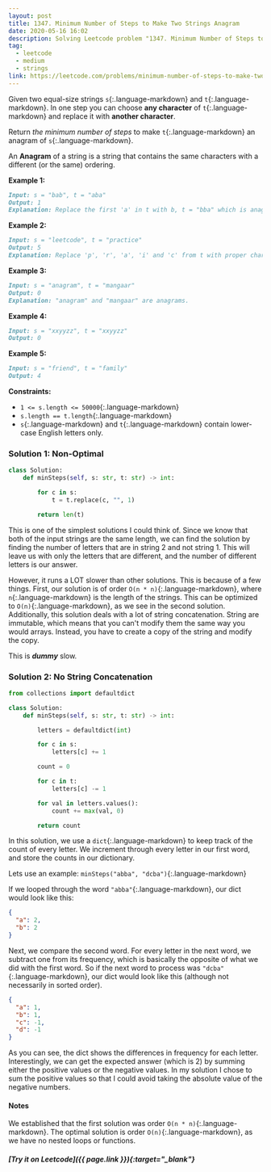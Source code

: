 ```yaml
---
layout: post
title: 1347. Minimum Number of Steps to Make Two Strings Anagram
date: 2020-05-16 16:02
description: Solving Leetcode problem "1347. Minimum Number of Steps to Make Two Strings Anagram"
tag:
  - leetcode
  - medium
  - strings
link: https://leetcode.com/problems/minimum-number-of-steps-to-make-two-strings-anagram/
---
```




Given two equal-size strings `s`{:.language-markdown} and `t`{:.language-markdown}. In one step you can choose **any character** of `t`{:.language-markdown} and replace it with **another character**.

Return *the minimum number of steps* to make `t`{:.language-markdown} an anagram of `s`{:.language-markdown}.

An **Anagram** of a string is a string that contains the same characters with a different (or the same) ordering.



**Example 1:**

```markdown
Input: s = "bab", t = "aba"
Output: 1
Explanation: Replace the first 'a' in t with b, t = "bba" which is anagram of s.
```

**Example 2:**

```markdown
Input: s = "leetcode", t = "practice"
Output: 5
Explanation: Replace 'p', 'r', 'a', 'i' and 'c' from t with proper characters to make t anagram of s.
```

**Example 3:**

```markdown
Input: s = "anagram", t = "mangaar"
Output: 0
Explanation: "anagram" and "mangaar" are anagrams.
```

**Example 4:**

```markdown
Input: s = "xxyyzz", t = "xxyyzz"
Output: 0
```

**Example 5:**

```markdown
Input: s = "friend", t = "family"
Output: 4
```



**Constraints:**

- `1 <= s.length <= 50000`{:.language-markdown}
- `s.length == t.length`{:.language-markdown}
- `s`{:.language-markdown} and `t`{:.language-markdown} contain lower-case English letters only.



### Solution 1: Non-Optimal

```python
class Solution:
    def minSteps(self, s: str, t: str) -> int:

        for c in s:
            t = t.replace(c, "", 1)

        return len(t)
```



This is one of the simplest solutions I could think of. Since we know that both of the input strings are the same length, we can find the solution by finding the number of letters that are in string 2 and not string 1. This will leave us with only the letters that are different, and the number of different letters is our answer.

However, it runs a LOT slower than other solutions. This is because of a few things. First, our solution is of order ```O(n * n)```{:.language-markdown}, where ```n```{:.language-markdown} is the length of the strings. This can be optimized to ```O(n)```{:.language-markdown}, as we see in the second solution. Additionally, this solution deals with a lot of string concatenation. String are immutable, which means that you can't modify them the same way you would arrays. Instead, you have to create a copy of the string and modify the copy.

This is ***dummy*** slow.



### Solution 2: No String Concatenation

```python
from collections import defaultdict

class Solution:
    def minSteps(self, s: str, t: str) -> int:

        letters = defaultdict(int)

        for c in s:
            letters[c] += 1

        count = 0

        for c in t:
            letters[c] -= 1

        for val in letters.values():
            count += max(val, 0)

        return count
```



In this solution, we use a ```dict```{:.language-markdown} to keep track of the count of every letter. We increment through every letter in our first word, and store the counts in our dictionary.

Lets use an example: ```minSteps("abba", "dcba")```{:.language-markdown}

If we looped through the word ```"abba"```{:.language-markdown}, our dict would look like this:

```json
{
  "a": 2,
  "b": 2
}
```



Next, we compare the second word. For every letter in the next word, we subtract one from its frequency, which is basically the opposite of what we did with the first word. So if the next word to process was ```"dcba"```{:.language-markdown}, our dict would look like this (although not necessarily in sorted order).



```json
{
  "a": 1,
  "b": 1,
  "c": -1,
  "d": -1
}
```



As you can see, the dict shows the differences in frequency for each letter. Interestingly, we can get the expected answer (which is 2) by summing either the positive values or the negative values. In my solution I chose to sum the positive values so that I could avoid taking the absolute value of the negative numbers.



#### Notes

We established that the first solution was order ```O(n * n)```{:.language-markdown}. The optimal solution is order ```O(n)```{:.language-markdown}, as we have no nested loops or functions.



##### [Try it on Leetcode]({{ page.link }}){:target="_blank"}
